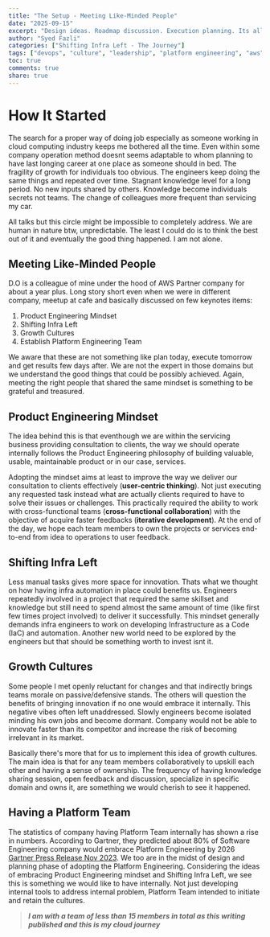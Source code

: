 ```yaml
---
title: "The Setup - Meeting Like-Minded People"
date: "2025-09-15"
excerpt: "Design ideas. Roadmap discussion. Execution planning. Its all about meeting right people"
author: "Syed Fazli"
categories: ["Shifting Infra Left - The Journey"]
tags: ["devops", "culture", "leadership", "platform engineering", "aws", "automation", "inspirational"]
toc: true
comments: true
share: true
---
```


# How It Started

The search for a proper way of doing job especially as someone working in cloud computing industry keeps me bothered all the time. Even within some company operation method doesnt seems adaptable to whom planning to have last longing career at one place as someone should in bed. The fragility of growth for individuals too obvious. The engineers keep doing the same things and repeated over time. Stagnant knowledge level for a long period. No new inputs shared by others. Knowledge become individuals secrets not teams. The change of colleagues more frequent than servicing my car.

All talks but this circle might be impossible to completely address. We are human in nature btw, unpredictable. The least I could do is to think the best out of it and eventually the good thing happened. I am not alone.

## Meeting Like-Minded People

D.O is a colleague of mine under the hood of AWS Partner company for about a year plus. Long story short even when we were in different company, meetup at cafe and basically discussed on few keynotes items:

1. Product Engineering Mindset
2. Shifting Infra Left
3. Growth Cultures
4. Establish Platform Engineering Team

We aware that these are not something like plan today, execute tomorrow and get results few days after. We are not the expert in those domains but we understand the good things that could be possibly achieved.  Again, meeting the right people that shared the same mindset is something to be grateful and treasured.

## Product Engineering Mindset

The idea behind this is that eventhough we are within the servicing business providing consultation to clients, the way we should operate internally follows the Product Engineering philosophy of building valuable, usable, maintainable product or in our case, services.

Adopting the mindset aims at least to improve the way we deliver our consultation to clients effectively (**user-centric thinking**). Not just executing any requested task instead what are actually clients required to have to solve their issues or challenges. This practically required the ability to work with cross-functional teams (**cross-functional collaboration**) with the objective of acquire faster feedbacks (**iterative development**). At the end of the day, we hope each team members to own the projects or services end-to-end from idea to operations to user feedback.

## Shifting Infra Left

Less manual tasks gives more space for innovation. Thats what we thought on how having infra automation in place could benefits us. Engineers repeatedly involved in a project that required the same skillset and knowledge but still need to spend almost the same amount of time (like first few times project involved) to deliver it successfully. This mindset generally demands infra engineers to work on developing Infrastructure as a Code (IaC) and automation. Another new world need to be explored by the engineers but that should be something worth to invest isnt it.

## Growth Cultures

Some people I met openly reluctant for changes and that indirectly brings teams morale on passive/defensive stands. The others will question the benefits of bringing innovation if no one would embrace it internally. This negative vibes often left unaddressed. Slowly engineers become isolated minding his own jobs and become dormant. Company would not be able to innovate faster than its competitor and increase the risk of becoming irrelevant in its market.

Basically there's more that for us to implement this idea of growth cultures. The main idea is that for any team members collaboratively to upskill each other and having a sense of ownership. The frequency of having knowledge sharing session, open feedback and discussion, specialize in specific domain and owns it, are something we would cherish to see it happened.

## Having a Platform Team

The statistics of company having Platform Team internally has shown a rise in numbers. According to Gartner, they predicted about 80% of Software Engineering company would embrace Platform Engineering by 2026 [Gartner Press Release Nov 2023](https://www.gartner.com/en/newsroom/press-releases/2023-11-28-gartner-hype-cycle-shows-ai-practices-and-platform-engineering-will-reach-mainstream-adoption-in-software-engineering-in-two-to-five-years). We too are in the midst of design and planning phase of adopting the Platform Engineering. Considering the ideas of embracing Product Engineering mindset and Shifting Infra Left, we see this is something we would like to have internally. Not just developing internal tools to address internal problem, Platform Team intended to initiate and retain the cultures.

> ***I am with a team of less than 15 members in total as this writing published and this is my cloud journey***
